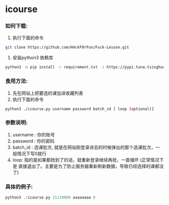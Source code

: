 # icourse

### 如何下载:

1. 执行下面的命令

```bash
git clone https://github.com/H4ckF0rFun/Fuck-Lesson.git
```

1. 安装python3 依赖库

```bash
python3 -m pip install -r requirement.txt -i https://pypi.tuna.tsinghua.edu.cn/simple
```

### 食用方法:

1. 先在网站上把要选的课加进收藏列表
2. 执行下面的命令

```bash
python3 ./icourse.py username password batch_id [ loop (optional)]
```

### 参数说明:

1. username : 你的账号
2. password : 你的密码
3. batch_id : 选课批次, 就是在网站刚登录进去的时候弹出的那个选课批次，一般情况下写0就行
4. loop: 指的是如果都抢到了的话，就重新登录继续再抢，一直循环 (正常情况下是 直接退出了。主要是为了防止服务器重新刷新数据，导致已经选择的课都没了)

### 具体的例子:

```nasm
python3 ./icourse.py 21210000 aaaaaaaa 0 
```
